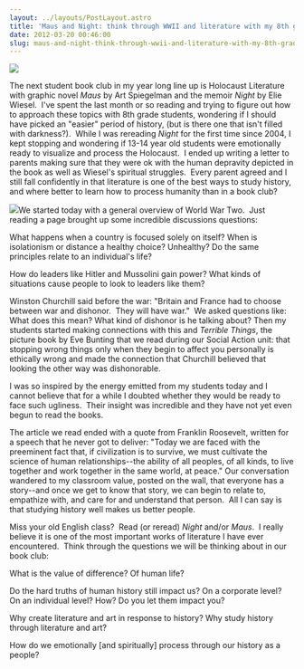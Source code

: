 ```yaml
---
layout: ../layouts/PostLayout.astro
title: 'Maus and Night: think through WWII and literature with my 8th graders.'
date: 2012-03-20 00:46:00
slug: maus-and-night-think-through-wwii-and-literature-with-my-8th-graders
---
```


[![](http://special.news.msu.edu/holocaust/images/weisel_bookcover.jpg)](http://special.news.msu.edu/holocaust/images/weisel_bookcover.jpg)

The next student book club in my year long line up is Holocaust Literature with graphic novel *Maus* by Art Spiegelman and the memoir _Night_ by Elie Wiesel.  I've spent the last month or so reading and trying to figure out how to approach these topics with 8th grade students, wondering if I should have picked an "easier" period of history, (but is there one that isn't filled with darkness?).  While I was rereading _Night_ for the first time since 2004, I kept stopping and wondering if 13-14 year old students were emotionally ready to visualize and process the Holocaust.  I ended up writing a letter to parents making sure that they were ok with the human depravity depicted in the book as well as Wiesel's spiritual struggles.  Every parent agreed and I still fall confidently in that literature is one of the best ways to study history, and where better to learn how to process humanity than in a book club?

[![](http://chamberfour.com/wp-content/uploads/2011/03/maus_cover-300x225.jpg)](http://chamberfour.com/wp-content/uploads/2011/03/maus_cover-300x225.jpg)We started today with a general overview of World War Two.  Just reading a page brought up some incredible discussions questions:

What happens when a country is focused solely on itself? When is isolationism or distance a healthy choice? Unhealthy? Do the same principles relate to an individual's life?

How do leaders like Hitler and Mussolini gain power? What kinds of situations cause people to look to leaders like them?

Winston Churchill said before the war: "Britain and France had to choose between war and dishonor.  They will have war."  We asked questions like: What does this mean? What kind of dishonor is he talking about? Then my students started making connections with this and _Terrible Things_, the picture book by Eve Bunting that we read during our Social Action unit: that stopping wrong things only when they begin to affect you personally is ethically wrong and made the connection that Churchill believed that looking the other way was dishonorable.

I was so inspired by the energy emitted from my students today and I cannot believe that for a while I doubted whether they would be ready to face such ugliness.  Their insight was incredible and they have not yet even begun to read the books.

The article we read ended with a quote from Franklin Roosevelt, written for a speech that he never got to deliver: "Today we are faced with the preeminent fact that, if civilization is to survive, we must cultivate the science of human relationships--the ability of all peoples, of all kinds, to live together and work together in the same world, at peace." Our conversation wandered to my classroom value, posted on the wall, that everyone has a story--and once we get to know that story, we can begin to relate to, empathize with, and care for and understand that person.  All I can say is that studying history well makes us better people.

Miss your old English class?  Read (or reread) _Night_ and/or _Maus_.  I really believe it is one of the most important works of literature I have ever encountered.  Think through the questions we will be thinking about in our book club:

What is the value of difference? Of human life?

Do the hard truths of human history still impact us? On a corporate level? On an individual level? How? Do you let them impact you?

Why create literature and art in response to history? Why study history through literature and art?

How do we emotionally \[and spiritually\] process through our history as a people?
